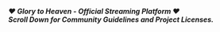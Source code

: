 ***❤ Glory to Heaven - Official Streaming Platform ❤***<br />
***Scroll Down for Community Guidelines and Project Licenses.***
